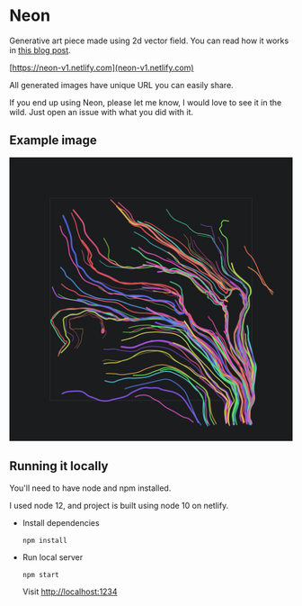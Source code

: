 # Neon

Generative art piece made using 2d vector field. You can read how it works in [this blog post](https://muffinman.io/neon-generative-art-piece-made-using-2d-vector-field/).

[https://neon-v1.netlify.com](neon-v1.netlify.com)

All generated images have unique URL you can easily share.

If you end up using Neon, please let me know, I would love to see it in the wild. Just open an issue with what you did with it.

## Example image

[![Image generated using Neon](example.svg)](https://neon-v1.netlify.com/#/false/15/15/50/50/110/5/k554ri7kipa/32fmz98huj9/qunuqveb03)

## Running it locally

You'll need to have node and npm installed.

I used node 12, and project is built using node 10 on netlify.

* Install dependencies
  ```
  npm install
  ```
* Run local server
  ```
  npm start
  ```

  Visit [http://localhost:1234](localhost:1234)